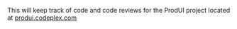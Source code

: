 This will keep track of code and code reviews for the ProdUI project located at  [produi.codeplex.com](http://produi.codeplex.com)